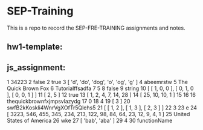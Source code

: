 # SEP-Training

This is a repo to record the SEP-FRE-TRAINING assignments and notes.

## hw1-template:
## js_assignment:
1 34223
2 false
2 true
3 [ 'd', 'do', 'dog', 'o', 'og', 'g' ]
4 abeemrstw
5 The Quick Brown Fox
6 Tutorialffsadfa
7 5
8 false
9 string
10 [ [ 1, 0, 0 ], [ 0, 1, 0 ], [ 0, 0, 1 ] ]
11 [ 2, 5 ]
12 true
13 [ 1, 2, 4, 7, 14, 28 ]
14 [ 25, 10, 10, 1 ]
15 16
16 thequickbrownfxjmpsvlazydg
17 0
18 4
19 [ 3 ]
20 swfB2kKoskli4WnrVgXOfTr5Qlehs5
21 [ [ 1, 2 ], [ 1, 3 ], [ 2, 3 ] ]
22 3
23 e
24 [ 3223, 546, 455, 345, 234, 213, 122, 98, 84, 64, 23, 12, 9, 4, 1 ]
25 United States of America
26 wke
27 [ 'bab', 'aba' ]
29 4
30 functionName


